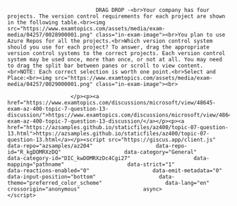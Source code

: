 <p class="card-text">
							
								DRAG DROP -<br>Your company has four projects. The version control requirements for each project are shown in the following table.<br><img src="https://www.examtopics.com/assets/media/exam-media/04257/0028900001.png" class="in-exam-image"><br>You plan to use Azure Repos for all the projects.<br>Which version control system should you use for each project? To answer, drag the appropriate version control systems to the correct projects. Each version control system may be used once, more than once, or not at all. You may need to drag the split bar between panes or scroll to view content.<br>NOTE: Each correct selection is worth one point.<br>Select and Place:<br><img src="https://www.examtopics.com/assets/media/exam-media/04257/0029000001.png" class="in-exam-image"><br>
							
						</p><p><a href="https://www.examtopics.com/discussions/microsoft/view/48645-exam-az-400-topic-7-question-13-discussion/">https://www.examtopics.com/discussions/microsoft/view/48645-exam-az-400-topic-7-question-13-discussion/</a></p><p><a href="https://azsamples.github.io/staticfiles/az400/topic-07-question-13.html">https://azsamples.github.io/staticfiles/az400/topic-07-question-13.html</a></p><script src="https://giscus.app/client.js"                    data-repo="azsamples/az204"                    data-repo-id="R_kgDOMRXzDQ"                    data-category="General"                    data-category-id="DIC_kwDOMRXzDc4Cgi27"                    data-mapping="pathname"                    data-strict="1"                    data-reactions-enabled="0"                    data-emit-metadata="0"                    data-input-position="bottom"                    data-theme="preferred_color_scheme"                    data-lang="en"                    crossorigin="anonymous"                    async>                    </script>